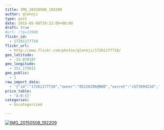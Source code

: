 ```yaml
---
title: IMG_20150508_192209
author: glennji
type: post
date: 2015-05-08T19:22:09+00:00
draft: true
#url: /?p=13900
flickr_id:
  - 17261177710
flickr_url:
  - http://www.flickr.com/photos/glennji/17261177710/
geo_latitude:
  - -33.878187
geo_longitude:
  - 151.175811
geo_public:
  - 1
raw_import_data:
  - '{"id":"17261177710","owner":"85226206@N00","secret":"cbf369423d","server":"7692","farm":8,"title":"IMG_20150508_192209","ispublic":0,"isfriend":0,"isfamily":0,"description":{"_content":""},"dateupload":"1431163831","lastupdate":"1431163844","datetaken":"2015-05-08 19:22:09","datetakengranularity":"0","datetakenunknown":"0","ownername":"glennji","tags":"","machine_tags":"","originalsecret":"d036daaa97","originalformat":"jpg","latitude":"-33.878187","longitude":"151.175811","accuracy":"16","context":0,"place_id":"qRcYmO1QUrMZuclZ","woeid":"1094076","geo_is_family":0,"geo_is_friend":0,"geo_is_contact":0,"geo_is_public":0,"media":"photo","media_status":"ready","url_o":"https://farm8.staticflickr.com/7692/17261177710_d036daaa97_o.jpg","height_o":"4160","width_o":"3120"}'
price_table:
  - 'a:0:{}'
categories:
  - Uncategorized

---
```

<p class="flickr-image">
  <a href="http://www.flickr.com/photos/glennji/17261177710/" class="flickr-link"><img src="http://i0.wp.com/glennji.com/wp-content/uploads/2015/05/17261177710_d036daaa97_o.jpg?fit=1024%2C1024" width="" height="" alt="IMG_20150508_192209" class="keyring-img" /></a>
</p>
